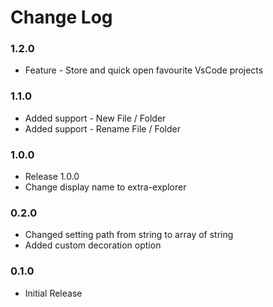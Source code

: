 # Change Log

### 1.2.0

* Feature - Store and quick open favourite VsCode projects

### 1.1.0

* Added support - New File / Folder
* Added support - Rename File / Folder

### 1.0.0

* Release 1.0.0
* Change display name to extra-explorer

### 0.2.0

* Changed setting path from string to array of string
* Added custom decoration option

### 0.1.0

* Initial Release
